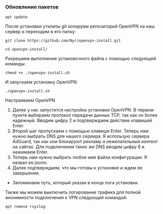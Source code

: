 ### Обновление пакетов
```
apt update
```
После установки утилиты git копируем репозиторий OpenVPN на наш сервер и переходим в его папку:
```
git clone https://github.com/Nyr/openvpn-install.git

cd openvpn-install/
```
Разрешаем выполнение установочного файла с помощью следующей команды:
```
chmod +x ./openvpn-install.sh
```
И запускаем установку OpenVPN:
```
./openvpn-install.sh
```
Настраиваем OpenVPN
1. Далее у нас запустится настройка установки OpenVPN. В первом пункте выбираем протокол передачи данных TCP, так как он более надежный. Вводим цифру 2 и подтверждаем действие клавишей Enter.
2. Второй шаг пропускаем с помощью клавиши Enter. Теперь нам нужно выбрать DNS для нашего сервера. Я использую сервера AdGuard, так как они блокируют рекламу и нежелательный контент на сайтах. Для подключения таких же DNS вводим цифру 6 и нажимаем Enter.
3. Теперь нам нужно выбрать любое имя файла конфигурации. Я назвал ее jsonic.
4. Далее подтверждаем, что мы готовы к установке и ждем ее завершения.

* Запоминаем путь, который указан в конце лога установки.

Также мы можем выключить логирование трафика для полной анонимности подключения к VPN следующей командой:
```
apt remove rsyslog
```